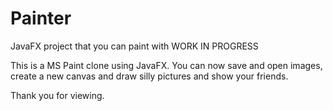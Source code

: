 # Painter
JavaFX project that you can paint with WORK IN PROGRESS

This is a MS Paint clone using JavaFX. You can now save and open images, create a new canvas and draw silly pictures and show your friends.

Thank you for viewing.
